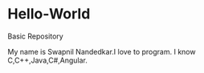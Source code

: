 # Hello-World
Basic Repository

My name is Swapnil Nandedkar.I love to program. I know C,C++,Java,C#,Angular.
